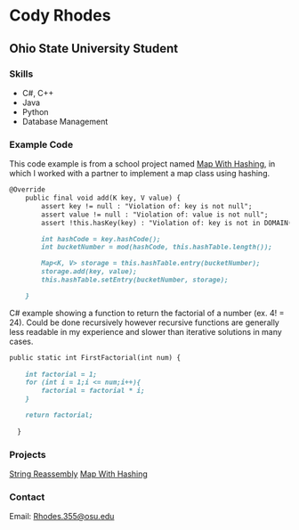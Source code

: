 # Cody Rhodes

## Ohio State University Student

### Skills
- C#, C++
- Java
- Python
- Database Management

### Example Code
This code example is from a school project named [Map With Hashing](https://github.com/Rhodes355/Portfolio/blob/master/MapWithHashing.java), in which I worked with a partner to implement a map class using hashing.
```markdown
@Override
    public final void add(K key, V value) {
        assert key != null : "Violation of: key is not null";
        assert value != null : "Violation of: value is not null";
        assert !this.hasKey(key) : "Violation of: key is not in DOMAIN(this)";

        int hashCode = key.hashCode();
        int bucketNumber = mod(hashCode, this.hashTable.length());

        Map<K, V> storage = this.hashTable.entry(bucketNumber);
        storage.add(key, value);
        this.hashTable.setEntry(bucketNumber, storage);

    }
```
C# example showing a function to return the factorial of a number (ex. 4! = 24). Could be done recursively however recursive functions are generally less readable in my experience and slower than iterative solutions in many cases.
```markdown
public static int FirstFactorial(int num) { 
  
    int factorial = 1;
    for (int i = 1;i <= num;i++){
        factorial = factorial * i;
    }

    return factorial;
            
  }
```
### Projects

[String Reassembly](https://github.com/Rhodes355/Portfolio/blob/master/StringReassembly.java)
[Map With Hashing](https://github.com/Rhodes355/Portfolio/blob/master/MapWithHashing.java)

### Contact

Email: Rhodes.355@osu.edu

